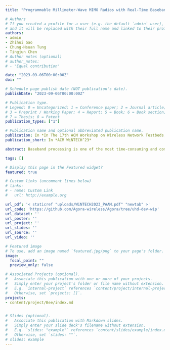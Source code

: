 ```yaml
---
title: "Programmable Millimeter-Wave MIMO Radios with Real-Time Baseband Processing"

# Authors
# If you created a profile for a user (e.g. the default `admin` user), write the username (folder name) here 
# and it will be replaced with their full name and linked to their profile.
authors:
- admin
- Zhihui Gao
- Chung-Hsuan Tung
- Tingjun Chen
# Author notes (optional)
# author_notes:
# - "Equal contribution"

date: "2023-09-06T00:00:00Z"
doi: ""

# Schedule page publish date (NOT publication's date).
publishDate: "2023-09-06T00:00:00Z"

# Publication type.
# Legend: 0 = Uncategorized; 1 = Conference paper; 2 = Journal article;
# 3 = Preprint / Working Paper; 4 = Report; 5 = Book; 6 = Book section;
# 7 = Thesis; 8 = Patent
publication_types: ["1"]

# Publication name and optional abbreviated publication name.
publication: In *In The 17th ACM Workshop on Wireless Network Testbeds, Experimental evaluation & Characterization 2023 (WiNTECH’23)*
publication_short: In *ACM WiNTECH’23*

abstract: Baseband processing is one of the most time-consuming and computationally expensive tasks in radio access networks (RANs), which is typically realized in dedicated hardware. The concept of virtualizing the RAN functions by moving their computation to edge data centers can significantly reduce the deployment cost and enable more flexible use of the network resources. Recent studies have focused on software-based baseband processing for large-scale sub-6 GHz MIMO systems, while 5G also embraces the millimeterwave (mmWave) frequency bands to achieve further improved data rates leveraging the widely available spectrum. Therefore, it is important to build a platform for the experimental investigation of software-based baseband processing for mmWave MIMO systems. In this paper, we implement programmable mmWave MIMO radios equipped with real-time baseband processing capability, leveraging the open-access PAWR COSMOS testbed. We first develop Agora-UHD, which enables UHD-based software-defined radios (SDRs) to interface with Agora, an open-source software realization of real-time massive MIMO baseband processing. Next, we integrate Agora-UHD with the USRP SDRs and IBM 28 GHz phased array antenna module (PAAM) subsystem boards deployed in the PAWR COSMOS testbed. We demonstrate a 2×2 28 GHz polarization MIMO link with a bandwidth of 122.88 MHz, and show that it can meet the real-time processing deadline of 0.375 ms (3 transmission time intervals for numerology 3 in 5G NR FR2) using only 8 CPU cores. The source code of Agora-UHD and its integration with the programmable 28 GHz radios in the COSMOS testbed with example tutorials are made publicly available.

tags: []

# Display this page in the Featured widget?
featured: true

# Custom links (uncomment lines below)
# links:
# - name: Custom Link
#   url: http://example.org

url_pdf: '< staticref "uploads/WiNTECH2023_PAAM.pdf" "newtab" >'
url_code: 'https://github.com/Agora-wireless/Agora/tree/uhd-dev-wip'
url_dataset: ''
url_poster: ''
url_project: ''
url_slides: ''
url_source: ''
url_video: ''

# Featured image
# To use, add an image named `featured.jpg/png` to your page's folder. 
image:
  focal_point: ""
  preview_only: false

# Associated Projects (optional).
#   Associate this publication with one or more of your projects.
#   Simply enter your project's folder or file name without extension.
#   E.g. `internal-project` references `content/project/internal-project/index.md`.
#   Otherwise, set `projects: []`.
projects:
- content/project/Bee/index.md


# Slides (optional).
#   Associate this publication with Markdown slides.
#   Simply enter your slide deck's filename without extension.
#   E.g. `slides: "example"` references `content/slides/example/index.md`.
#   Otherwise, set `slides: ""`.
# slides: example
---
```

<!-- 
{{% callout note %}}
Click the *Cite* button above to demo the feature to enable visitors to import publication metadata into their reference management software.
{{% /callout %}} -->



